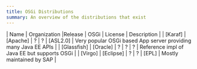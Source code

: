 ```yaml
---
title: OSGi Distributions
summary: An overview of the distributions that exist
---
```


| Name            | Organization         |Release | OSGi  | License  | Description                                 |
| [Karaf]         | [Apache]             | ?      | ?     | [ASL2.0] | Very popular OSGi based App server providing many Java EE APIs          |
| [Glassfish]     | [Oracle]             | ?      | ?     | ?        | Reference impl of Java EE but supports OSGi |
| [Virgo]         | [Eclipse]            | ?      | ?     | [EPL]    | Mostly maintained by SAP |

  
